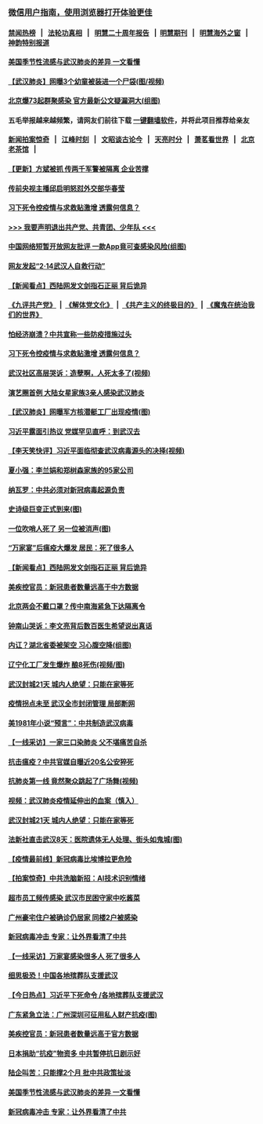 ### [微信用户指南，使用浏览器打开体验更佳](https://github.com/gfw-breaker/banned-news1/blob/master/indexes/wechat-guide.md?t=0)
#### [禁闻热榜](热点新闻.md?t=0)  &nbsp;&nbsp;|&nbsp;&nbsp; [法轮功真相](https://github.com/gfw-breaker/truth/blob/master/README.md?t=0) &nbsp;&nbsp;|&nbsp;&nbsp; [明慧二十周年报告](https://github.com/gfw-breaker/mh-reports/blob/master/README.md?t=0) &nbsp;&nbsp;|&nbsp;&nbsp;[明慧期刊](https://github.com/gfw-breaker/mh-qikan) &nbsp;&nbsp;|&nbsp;&nbsp; [明慧海外之窗](https://github.com/gfw-breaker/mh-news/blob/master/README.md?t=0) &nbsp;&nbsp;|&nbsp;&nbsp; [神韵特别报道](https://github.com/gfw-breaker/mh-news/blob/master/shenyun.md?t=0)
#### [ 美国季节性流感与武汉肺炎的差异 一文看懂](https://github.com/gfw-breaker/banned-news/blob/master/pages/nf4514/n11862428.md)
#### [ 【武汉肺炎】网曝3个幼童被装进一个尸袋(图/视频)](https://github.com/gfw-breaker/banned-news/blob/master/pages/p1/922798.md)
#### [ 北京爆73起群聚感染 官方最新公文疑漏洞大(组图)](https://github.com/gfw-breaker/banned-news/blob/master/pages/p1/922785.md)
#### 五毛举报越来越频繁，请网友们前往下载 [一键翻墙软件](https://github.com/gfw-breaker/ssr-accounts)，并将此项目推荐给亲友
#### [新闻拍案惊奇](https://github.com/gfw-breaker/banned-news1/blob/master/pages/link4.md) &nbsp;&nbsp;|&nbsp;&nbsp; [江峰时刻](https://github.com/gfw-breaker/banned-news1/blob/master/pages/link4.md) &nbsp;&nbsp;|&nbsp;&nbsp; [文昭谈古论今](https://github.com/gfw-breaker/banned-news1/blob/master/pages/link4.md) &nbsp;&nbsp;|&nbsp;&nbsp; [天亮时分](https://github.com/gfw-breaker/banned-news1/blob/master/pages/link4.md) &nbsp;&nbsp;|&nbsp;&nbsp; [萧茗看世界](https://github.com/gfw-breaker/banned-news1/blob/master/pages/link4.md) &nbsp;&nbsp;|&nbsp;&nbsp; [北京老茶馆](https://github.com/gfw-breaker/banned-news1/blob/master/pages/link4.md) &nbsp;&nbsp;|&nbsp;&nbsp; 
#### [ 【更新】方斌被抓 传两千军警被隔离 企业苦撑](https://github.com/gfw-breaker/banned-news/blob/master/pages/nf4514/n11801312.md)
#### [ 传前央视主播邱启明怒怼外交部华春莹](https://github.com/gfw-breaker/banned-news/blob/master/pages/nsc413/n11862483.md)
#### [ 习下死令控疫情与求救贴激增 透露何信息？](https://github.com/gfw-breaker/banned-news/blob/master/pages/nsc413/n11862416.md)
#### [>>> 我要声明退出共产党、共青团、少年队 <<<](https://github.com/begood0513/goodnews/blob/master/quit/letter.md) 
#### [ 中国网络短暂开放网友批评 一款App竟可查感染风险(组图)](https://github.com/gfw-breaker/banned-news/blob/master/pages/p1/922854.md)
#### [ 网友发起“2·14武汉人自救行动”](https://github.com/gfw-breaker/banned-news/blob/master/pages/nsc413/n11860738.md)
#### [ 【新闻看点】西陆网发文剑指石正丽 背后诡异](https://github.com/gfw-breaker/banned-news/blob/master/pages/nf4514/n11861792.md)
#### [《九评共产党》](https://github.com/begood0513/9ping.md/blob/master/README.md) &nbsp;|&nbsp; [《解体党文化》](../../../../jtdwh.md/blob/master/README.md)  &nbsp;|&nbsp; [《共产主义的终极目的》](../../../../gczydzjmd.md/blob/master/README.md) &nbsp;|&nbsp; [《魔鬼在统治我们的世界》](../../../../mgztzwmdsj.md/blob/master/README.md) 
#### [ 怕经济崩溃？中共宣称一些防疫措施过头](https://github.com/gfw-breaker/banned-news/blob/master/pages/nsc413/n11861909.md)
#### [ 习下死令控疫情与求救贴激增 透露何信息？](https://github.com/gfw-breaker/banned-news/blob/master/pages/nf4514/n11862416.md)
#### [ 武汉社区高层哭诉：造孽啊，人死太多了(视频)](https://github.com/gfw-breaker/banned-news/blob/master/pages/prog204/a102775380.md)
#### [ 演艺圈首例 大陆女星家族3亲人感染武汉肺炎](https://github.com/gfw-breaker/banned-news/blob/master/pages/nsc413/n11861754.md)
#### [ 【武汉肺炎】网曝军方核潜艇工厂出现疫情(图)](https://github.com/gfw-breaker/banned-news/blob/master/pages/p1/922865.md)
#### [ 习近平露面引热议 党媒罕见直呼：到武汉去](https://github.com/gfw-breaker/banned-news/blob/master/pages/prog1138/a102774283.md)
#### [ 【李天笑快评】习近平面临彻查武汉病毒源头的决择(视频)](https://github.com/gfw-breaker/banned-news/blob/master/pages/p1/922688.md)
#### [ 夏小强：李兰娟和郑树森家族的95家公司](https://github.com/gfw-breaker/banned-news/blob/master/pages/nf4514/n11859600.md)
#### [ 纳瓦罗：中共必须对新冠病毒起源负责](https://github.com/gfw-breaker/banned-news/blob/master/pages/nf4514/n11861810.md)
#### [ 史诗级巨变正式到来(图)](https://github.com/gfw-breaker/banned-news/blob/master/pages/p5/922800.md)
#### [ 一位吹哨人死了 另一位被消声(图)](https://github.com/gfw-breaker/banned-news/blob/master/pages/p1/922836.md)
#### [ “万家宴”后瘟疫大爆发 居民：死了很多人](https://github.com/gfw-breaker/banned-news/blob/master/pages/nsc413/n11862088.md)
#### [ 【新闻看点】西陆网发文剑指石正丽 背后诡异](https://github.com/gfw-breaker/banned-news/blob/master/pages/nsc413/n11861792.md)
#### [ 美疾控官员：新冠患者数量远高于中方数据](https://github.com/gfw-breaker/banned-news/blob/master/pages/nf4514/n11862256.md)
#### [ 北京两会不戴口罩？传中南海紧急下达隔离令](https://github.com/gfw-breaker/banned-news/blob/master/pages/prog204/a102775441.md)
#### [ 钟南山哭诉：李文亮背后数百医生希望说出真话](https://github.com/gfw-breaker/banned-news/blob/master/pages/prog204/a102775417.md)
#### [ 内讧？湖北省委被架空 习心腹空降(组图)](https://github.com/gfw-breaker/banned-news/blob/master/pages/p2/922760.md)
#### [ 辽宁化工厂发生爆炸 酿8死伤(视频/图)](https://github.com/gfw-breaker/banned-news/blob/master/pages/p1/922790.md)
#### [ 武汉封城21天 城内人绝望：只能在家等死](https://github.com/gfw-breaker/banned-news/blob/master/pages/nsc413/n11863041.md)
#### [ 疫情拐点未至 武汉全市封闭管理 局部断网](https://github.com/gfw-breaker/banned-news/blob/master/pages/nf4514/n11861690.md)
#### [ 美1981年小说“预言”：中共制造武汉病毒](https://github.com/gfw-breaker/banned-news/blob/master/pages/nsc413/n11863306.md)
#### [ 【一线采访】一家三口染肺炎 父不堪痛苦自杀](https://github.com/gfw-breaker/banned-news/blob/master/pages/nsc413/n11862799.md)
#### [ 抗击瘟疫？中共官媒自曝近20名公安猝死](https://github.com/gfw-breaker/banned-news/blob/master/pages/nsc413/n11861657.md)
#### [ 抗肺炎第一线 竟然聚众跳起了广场舞(视频)](https://github.com/gfw-breaker/banned-news/blob/master/pages/p1/922769.md)
#### [ 视频：武汉肺炎疫情延伸出的血案（慎入）](https://github.com/gfw-breaker/banned-news/blob/master/pages/nsc413/n11863214.md)
#### [ 武汉封城21天 城内人绝望：只能在家等死](https://github.com/gfw-breaker/banned-news/blob/master/pages/nf4514/n11863041.md)
#### [ 法新社直击武汉8天：医院遗体无人处理、街头如鬼城(图)](https://github.com/gfw-breaker/banned-news/blob/master/pages/p1/922771.md)
#### [ 【疫情最前线】新冠病毒比埃博拉更危险](https://github.com/gfw-breaker/banned-news/blob/master/pages/nf4514/n11862199.md)
#### [ 【拍案惊奇】中共洗脑新招：AI技术识别情绪](https://github.com/gfw-breaker/banned-news/blob/master/pages/nf4514/n11860089.md)
#### [ 超市员工频传感染 武汉市民困守家中吃酱菜](https://github.com/gfw-breaker/banned-news/blob/master/pages/nf4514/n11859619.md)
#### [ 广州豪宅住户被确诊仍居家 同楼2户被感染](https://github.com/gfw-breaker/banned-news/blob/master/pages/nsc413/n11862531.md)
#### [ 新冠病毒冲击 专家：让外界看清了中共](https://github.com/gfw-breaker/banned-news/blob/master/pages/nf4514/n11862280.md)
#### [ 【一线采访】万家宴感染很多人 死了很多人](https://github.com/gfw-breaker/banned-news/blob/master/pages/nf4514/n11862088.md)
#### [ 细思极恐！中国各地殡葬队支援武汉](https://github.com/gfw-breaker/banned-news/blob/master/pages/prog204/a102775399.md)
#### [ 【今日热点】习近平下死命令 /各地殡葬队支援武汉](https://github.com/gfw-breaker/banned-news/blob/master/pages/prog204/a102775385.md)
#### [ 广东紧急立法：广州深圳可征用私人财产抗疫(图)](https://github.com/gfw-breaker/banned-news/blob/master/pages/p1/922763.md)
#### [ 美疾控官员：新冠患者数量远高于官方数据](https://github.com/gfw-breaker/banned-news/blob/master/pages/nsc413/n11862256.md)
#### [ 日本捐助“抗疫”物资多 中共暂停抗日剧示好](https://github.com/gfw-breaker/banned-news/blob/master/pages/nsc413/n11861849.md)
#### [ 陆企叫苦：只能撑2个月 批中共政策扯淡](https://github.com/gfw-breaker/banned-news/blob/master/pages/nsc413/n11861607.md)
#### [ 美国季节性流感与武汉肺炎的差异 一文看懂](https://github.com/gfw-breaker/banned-news/blob/master/pages/nsc413/n11862428.md)
#### [ 新冠病毒冲击 专家：让外界看清了中共](https://github.com/gfw-breaker/banned-news/blob/master/pages/nsc413/n11862280.md)

